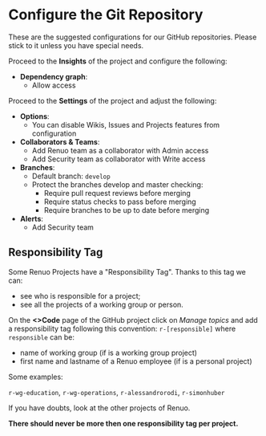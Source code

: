 # Configure the Git Repository

These are the suggested configurations for our GitHub repositories.
Please stick to it unless you have special needs.

Proceed to the **Insights** of the project and configure the following:
* **Dependency graph**:
  * Allow access

Proceed to the **Settings** of the project and adjust the following:
* **Options**:
  * You can disable Wikis, Issues and Projects features from configuration
* **Collaborators & Teams**:
  * Add Renuo team as a collaborator with Admin access
  * Add Security team as collaborator with Write access
* **Branches**:
  * Default branch: `develop`
  * Protect the branches develop and master checking:
    * Require pull request reviews before merging
    * Require status checks to pass before merging
    * Require branches to be up to date before merging
* **Alerts**:
  * Add Security team

## Responsibility Tag

Some Renuo Projects have a "Responsibility Tag". Thanks to this tag we can:

* see who is responsible for a project;
* see all the projects of a working group or person.

On the **\<\>Code** page of the GitHub project click on *Manage topics* and add a responsibility tag following this
convention: `r-[responsible]` where `responsible` can be:

* name of working group (if is a working group project)
* first name and lastname of a Renuo employee (if is a personal project)

Some examples:

`r-wg-education`, `r-wg-operations`, `r-alessandrorodi`, `r-simonhuber`

If you have doubts, look at the other projects of Renuo.

**There should never be more then one responsibility tag per project.**
